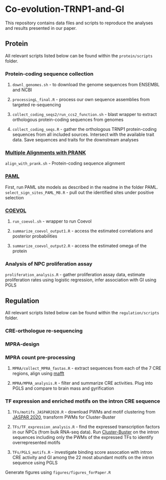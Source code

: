 # Co-evolution-TRNP1-and-GI
This repository contains data files and scripts to reproduce the analyses and results presented in our paper.

## Protein

All relevant scripts listed below can be found within the `protein/scripts` folder.

### Protein-coding sequence collection 

1) `downl_genomes.sh` - to download the genome sequences from ENSEMBL and NCBI

2) `processingL_final.R` - process our own sequence assemblies from targeted re-sequencing

3) `collect_coding_seqs2/run_ccs2_function.sh` - blast wrapper to extract orthologous protein-coding sequences from genomes 

4) `collect_coding_seqs.R` - gather the orthologous TRNP1 protein-coding sequences from all included sources. Intersect with the available trait data. Save sequences and traits for the downstream analyses

### [Multiple Alignments with PRANK](http://wasabiapp.org/software/prank/)
`align_with_prank.sh` -  Protein-coding sequence alignment


### [PAML](http://abacus.gene.ucl.ac.uk/software/paml.html)
First, run PAML site models as described in the readme in the folder PAML.
`select_sign_sites_PAML_M8.R` - pull out the identified sites under positive selection

### [COEVOL](https://github.com/bayesiancook/coevol)

1) `run_coevol.sh` - wrapper to run Coevol

2) `summarize_coevol_output1.R` - access the estimated correlations and posterior probabilities

3) `summarize_coevol_output2.R` - access the estimated omega of the protein

### Analysis of NPC proliferation assay
`proliferation_analysis.R` - gather proliferation assay data, estimate proliferation rates using logistic regression, infer association with GI using PGLS


## Regulation

All relevant scripts listed below can be found within the `regulation/scripts` folder.

### CRE-orthologue re-sequencing 

### MPRA-design

### MPRA count pre-processing
1) `MPRA/collect_MPRA_fastas.R` - extract sequences from each of the 7 CRE regions, align using [mafft](https://mafft.cbrc.jp/alignment/software/)

2) `MPRA/MPRA_analysis.R` - filter and summarize CRE activities. Plug into PGLS and compare to brain mass and gyrification

### TF expression and enriched motifs on the intron CRE sequence

1) `TFs/motifs_JASPAR2020.R` - download PWMs and motif clustering from [JASPAR 2020](http://jaspar.genereg.net/downloads/), transform PWMs for Cluster-Buster

2) `TFs/TF_expression_analysis.R` - find the expressed transcription factors in our NPCs (from bulk RNA-seq data). Run [Cluster-Buster](http://cagt.bu.edu/page/ClusterBuster_download) on the intron sequences including only the PWMs of the expressed TFs to identify overrepresented motifs

3) `TFs/PGLS_motifs.R` - investigate binding score assocation with intron CRE activity and GI among the 22 most abundant motifs on the intron sequence using PGLS



Generate figures using `figures/figures_forPaper.R`
